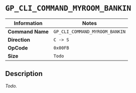 # `GP_CLI_COMMAND_MYROOM_BANKIN`

| Information               | Notes |
|---                        |---    |
| **Command Name**          | `GP_CLI_COMMAND_MYROOM_BANKIN` |
| **Direction**             | `C -> S` |
| **OpCode**                | `0x00FB` |
| **Size**                  | `Todo` |

## Description

_Todo._
